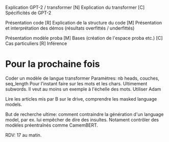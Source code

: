 Explication GPT-2 / transformer
    [N] Explication du transformer
    [C] Spécificités de GPT-2

Présentation code
    [R] Explication de la structure du code
    [M] Présentation et interprétation des démos (résultats overfittés / underfittés)

Présentation modèle proba
    [M] Bases (création de l'espace proba etc.)
    [C] Cas particuliers
    [R] Inférence

# Pour la prochaine fois
Coder un modèle de langue transformer
Paramètres: nb heads, couches, seq_length
Pour l'instant faire sur les mots et les chars. Ultimement subwords. Il veut au moins un exemple à l'échelle des mots.
Utiliser Adam

Lire les articles mis par B sur le drive, comprendre les masked language models.

But de recherche ultime: comment contraindre la génération d'un language model, par ex. lui empêcher de dire des insultes.
Notament contrôler des modèles préentraînés comme CamemBERT.

RDV: 17 au matin.
